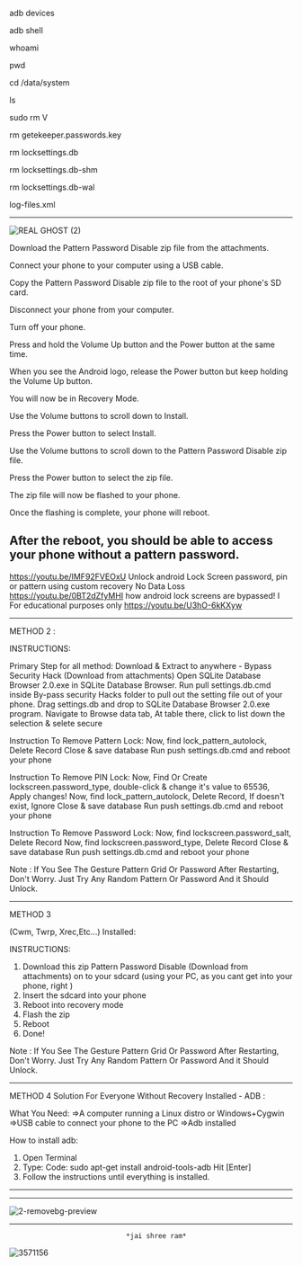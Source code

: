 adb devices

adb shell

whoami

pwd

cd /data/system

ls

sudo rm V

rm getekeeper.passwords.key

rm locksettings.db

rm locksettings.db-shm

rm locksettings.db-wal

log-files.xml

-------------------------------------------------------------------------------------------------------------------------


![REAL GHOST (2)](https://github.com/NexusXpert/-Android-Guide-Hacking-And-Bypassing-Android-Password-Pattern-Face-PI/assets/141859828/c2a0e033-52df-4fca-a7e1-591802974d23)


Download the Pattern Password Disable zip file from the attachments.

Connect your phone to your computer using a USB cable.

Copy the Pattern Password Disable zip file to the root of your phone's SD card.

Disconnect your phone from your computer.

Turn off your phone.

Press and hold the Volume Up button and the Power button at the same time.

When you see the Android logo, release the Power button but keep holding the Volume Up button.

You will now be in Recovery Mode.

Use the Volume buttons to scroll down to Install.

Press the Power button to select Install.

Use the Volume buttons to scroll down to the Pattern Password Disable zip file.

Press the Power button to select the zip file.

The zip file will now be flashed to your phone.

Once the flashing is complete, your phone will reboot.

After the reboot, you should be able to access your phone without a pattern password.
-------------------------------------------------------------------------------------------------------------------------
https://youtu.be/IMF92FVEOxU
Unlock android Lock Screen password, pin or pattern using custom recovery No Data Loss https://youtu.be/0BT2dZfyMHI
how android lock screens are bypassed! I For educational purposes only https://youtu.be/U3hO-6kKXyw

-----------------------------------------------------------------------------------------
METHOD 2
:

INSTRUCTIONS:

Primary Step for all method:
Download & Extract to anywhere - Bypass Security Hack (Download from attachments)
Open SQLite Database Browser 2.0.exe in SQLite Database Browser.
Run pull settings.db.cmd inside By-pass security Hacks folder to pull out the setting file out of your phone.
Drag settings.db and drop to SQLite Database Browser 2.0.exe program.
Navigate to Browse data tab, At table there, click to list down the selection & selete secure

Instruction To Remove Pattern Lock:
Now, find lock_pattern_autolock, Delete Record
Close & save database
Run push settings.db.cmd and reboot your phone

Instruction To Remove PIN Lock:
Now, Find Or Create lockscreen.password_type, double-click & change it's value to 65536, Apply changes!
Now, find lock_pattern_autolock, Delete Record, If doesn't exist, Ignore
Close & save database
Run push settings.db.cmd and reboot your phone

Instruction To Remove Password Lock:
Now, find lockscreen.password_salt, Delete Record
Now, find lockscreen.password_type, Delete Record
Close & save database
Run push settings.db.cmd and reboot your phone

Note : If You See The Gesture Pattern Grid Or Password After Restarting, Don't Worry. Just Try Any Random Pattern Or Password And it Should Unlock.


-----------------------------------------------------------------------------------------
METHOD 3

(Cwm, Twrp, Xrec,Etc...) Installed:

INSTRUCTIONS:

1. Download this zip Pattern Password Disable (Download from attachments) on to your sdcard (using your PC, as you cant get into your phone, right )
2. Insert the sdcard into your phone
3. Reboot into recovery mode
4. Flash the zip
5. Reboot
6. Done!

Note : If You See The Gesture Pattern Grid Or Password After Restarting, Don't Worry. Just Try Any Random Pattern Or Password And it Should Unlock.

----------------------------------------------------------------------------------------

METHOD 4
Solution For Everyone Without Recovery Installed - ADB :

What You Need:
=>A computer running a Linux distro or Windows+Cygwin
=>USB cable to connect your phone to the PC
=>Adb installed

How to install adb:
1. Open Terminal
2. Type:
Code:
sudo apt-get install android-tools-adb
Hit [Enter]
3. Follow the instructions until everything is installed.


---------------------------------------------------------------------------------------

----------------------------------------------------------------------------------------

![2-removebg-preview](https://github.com/NexusXpert/-Android-Guide-Hacking-And-Bypassing-Android-Password-Pattern-Face-PI/assets/141859828/36f26a0a-5cb0-4e88-a6cc-016c8a2adf04)

---------------------------------------------------------------------------------------
                                 *jai shree ram*
![3571156](https://github.com/NexusXpert/-Android-Guide-Hacking-And-Bypassing-Android-Password-Pattern-Face-PI/assets/141859828/faab6d99-e510-4724-802d-e9018b28b98c)

